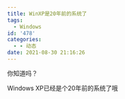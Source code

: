 ```yaml
---
title: WinXP是20年前的系统了
tags:
  - Windows
id: '478'
categories:
  - - 动态
date: 2021-08-30 21:16:26
---
```


你知道吗？

Windows XP已经是个20年前的系统了哦
